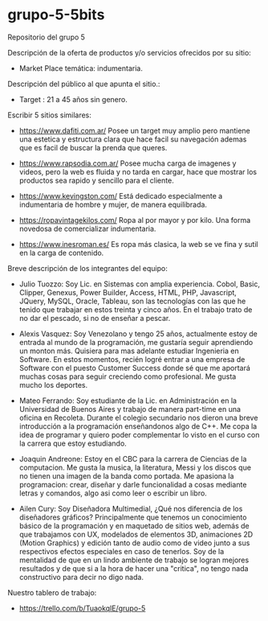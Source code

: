 # grupo-5-5bits
Repositorio del grupo 5

Descripción de la oferta de productos y/o servicios ofrecidos por su
sitio:
- Market Place temática: indumentaria. 

Descripción del público al que apunta el sitio.:
- Target : 21 a 45 años sin genero.

Escribir 5 sitios similares: 
- https://www.dafiti.com.ar/
    Posee un target muy amplio pero mantiene una estetica y estructura clara que hace facil su navegación ademas que es facil de buscar la prenda que queres.

- https://www.rapsodia.com.ar/
    Posee mucha carga de imagenes y videos, pero la web es fluida y no tarda en cargar, hace que mostrar los productos sea rapido y sencillo para el cliente.

- https://www.kevingston.com/
    Está dedicado especialmente a indumentaria de hombre y mujer, de manera equilibrada.

- https://ropavintagekilos.com/
    Ropa al por mayor y por kilo. Una forma novedosa de comercializar indumentaria.

- https://www.inesroman.es/
    Es ropa más clasica, la web se ve fina y sutil en la carga de contenido.


Breve descripción de los integrantes del equipo:
- Julio Tuozzo:
    Soy Lic. en Sistemas con amplia experiencia. Cobol, Basic, Clipper, Genexus, Power Builder, Access, HTML, PHP, Javascript, JQuery, MySQL, Oracle, Tableau, son las tecnologías con las que he tenido que trabajar en estos treinta y cinco años. En el trabajo trato de no dar el pescado, si no de enseñar a pescar.

- Alexis Vasquez: 
    Soy Venezolano y tengo 25 años, actualmente estoy de entrada al mundo de la programación, me gustaría seguir aprendiendo un monton más. Quisiera para mas adelante estudiar Ingenieria en Software. En estos momentos, recién logré entrar a una empresa de Software con el puesto Customer Success donde sé que me aportará muchas cosas para seguir creciendo como profesional. Me gusta mucho los deportes.
    
- Mateo Ferrando:
    Soy estudiante de la Lic. en Administración en la Universidad de Buenos Aires y trabajo de manera part-time en una oficina en Recoleta.
    Durante el colegio secundario nos dieron una breve introducción a la programación enseñandonos algo de C++.
    Me copa la idea de programar y quiero poder complementar lo visto en el curso con la carrera que estoy estudiando.
    
    
- Joaquin Andreone: Estoy en el CBC para la carrera de Ciencias de la computacion. Me gusta la musica, la literatura, Messi y los discos que no tienen una imagen de la banda como portada. Me apasiona la programacion: crear, diseñar y darle funcionalidad a cosas mediante letras y comandos, algo asi como leer o escribir un libro.

- Ailen Cury:
    Soy Diseñadora Multimedial, ¿Qué nos diferencia de los diseñadores gráficos? Principalmente que tenemos un conocimiento básico de la programación y en maquetado de sitios web, además de que trabajamos con UX, modelados de elementos 3D, animaciones 2D (Motion Graphics) y edición tanto de audio como de video junto a sus respectivos efectos especiales en caso de tenerlos. Soy de la mentalidad de que en un lindo ambiente de trabajo se logran mejores resultados y de que si a la hora de hacer una "critica", no tengo nada constructivo para decir no digo nada.


Nuestro tablero de trabajo:
- https://trello.com/b/TuaokqlE/grupo-5
